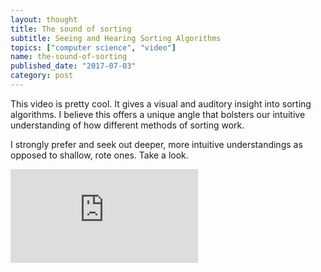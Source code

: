 ```yaml
---
layout: thought
title: The sound of sorting
subtitle: Seeing and Hearing Sorting Algorithms
topics: ["computer science", "video"]
name: the-sound-of-sorting
published_date: "2017-07-03"
category: post
---
```


This video is pretty cool. It gives a visual and auditory insight into sorting
algorithms. I believe this offers a unique angle that bolsters our intuitive 
understanding of how different methods of sorting work.

I strongly prefer and seek out deeper, more intuitive understandings as opposed
to shallow, rote ones. Take a look.

<div class="responsive-container">
<iframe
  class="responsive-iframe"
  src="https://www.youtube.com/embed/sYd_-pAfbBw"
  frameborder="0"
  allowfullscreen
></iframe>
</div>
